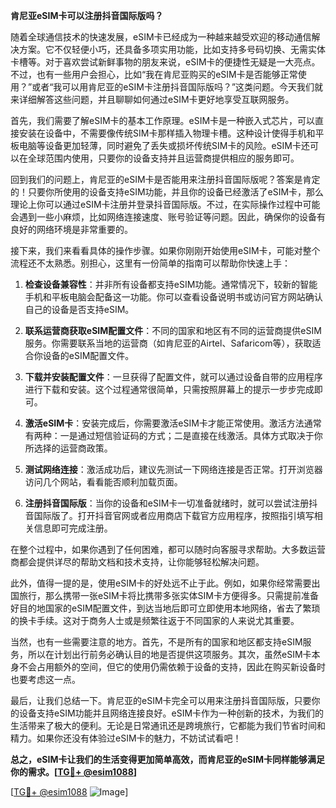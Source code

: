 **肯尼亚eSIM卡可以注册抖音国际版吗？**

随着全球通信技术的快速发展，eSIM卡已经成为一种越来越受欢迎的移动通信解决方案。它不仅轻便小巧，还具备多项实用功能，比如支持多号码切换、无需实体卡槽等。对于喜欢尝试新鲜事物的朋友来说，eSIM卡的便捷性无疑是一大亮点。不过，也有一些用户会担心，比如“我在肯尼亚购买的eSIM卡是否能够正常使用？”或者“我可以用肯尼亚的eSIM卡注册抖音国际版吗？”这类问题。今天我们就来详细解答这些问题，并且聊聊如何通过eSIM卡更好地享受互联网服务。

首先，我们需要了解eSIM卡的基本工作原理。eSIM卡是一种嵌入式芯片，可以直接安装在设备中，不需要像传统SIM卡那样插入物理卡槽。这种设计使得手机和平板电脑等设备更加轻薄，同时避免了丢失或损坏传统SIM卡的风险。eSIM卡还可以在全球范围内使用，只要你的设备支持并且运营商提供相应的服务即可。

回到我们的问题上，肯尼亚的eSIM卡是否能用来注册抖音国际版呢？答案是肯定的！只要你所使用的设备支持eSIM功能，并且你的设备已经激活了eSIM卡，那么理论上你可以通过eSIM卡注册并登录抖音国际版。不过，在实际操作过程中可能会遇到一些小麻烦，比如网络连接速度、账号验证等问题。因此，确保你的设备有良好的网络环境是非常重要的。

接下来，我们来看看具体的操作步骤。如果你刚刚开始使用eSIM卡，可能对整个流程还不太熟悉。别担心，这里有一份简单的指南可以帮助你快速上手：

1. **检查设备兼容性**：并非所有设备都支持eSIM功能。通常情况下，较新的智能手机和平板电脑会配备这一功能。你可以查看设备说明书或访问官方网站确认自己的设备是否支持eSIM。
   
2. **联系运营商获取eSIM配置文件**：不同的国家和地区有不同的运营商提供eSIM服务。你需要联系当地的运营商（如肯尼亚的Airtel、Safaricom等），获取适合你设备的eSIM配置文件。

3. **下载并安装配置文件**：一旦获得了配置文件，就可以通过设备自带的应用程序进行下载和安装。这个过程通常很简单，只需按照屏幕上的提示一步步完成即可。

4. **激活eSIM卡**：安装完成后，你需要激活eSIM卡才能正常使用。激活方法通常有两种：一是通过短信验证码的方式；二是直接在线激活。具体方式取决于你所选择的运营商政策。

5. **测试网络连接**：激活成功后，建议先测试一下网络连接是否正常。打开浏览器访问几个网站，看看能否顺利加载页面。

6. **注册抖音国际版**：当你的设备和eSIM卡一切准备就绪时，就可以尝试注册抖音国际版了。打开抖音官网或者应用商店下载官方应用程序，按照指引填写相关信息即可完成注册。

在整个过程中，如果你遇到了任何困难，都可以随时向客服寻求帮助。大多数运营商都会提供详尽的帮助文档和技术支持，让你能够轻松解决问题。

此外，值得一提的是，使用eSIM卡的好处远不止于此。例如，如果你经常需要出国旅行，那么携带一张eSIM卡将比携带多张实体SIM卡方便得多。只需提前准备好目的地国家的eSIM配置文件，到达当地后即可立即使用本地网络，省去了繁琐的换卡手续。这对于商务人士或是频繁往返于不同国家的人来说尤其重要。

当然，也有一些需要注意的地方。首先，不是所有的国家和地区都支持eSIM服务，所以在计划出行前务必确认目的地是否提供这项服务。其次，虽然eSIM卡本身不会占用额外的空间，但它的使用仍需依赖于设备的支持，因此在购买新设备时也要考虑这一点。

最后，让我们总结一下。肯尼亚的eSIM卡完全可以用来注册抖音国际版，只要你的设备支持eSIM功能并且网络连接良好。eSIM卡作为一种创新的技术，为我们的生活带来了极大的便利。无论是日常通讯还是跨境旅行，它都能为我们节省时间和精力。如果你还没有体验过eSIM卡的魅力，不妨试试看吧！

**总之，eSIM卡让我们的生活变得更加简单高效，而肯尼亚的eSIM卡同样能够满足你的需求。[[TG💪+ @esim1088](https://t.me/s/esim1088)]**

[[TG💪+ @esim1088](https://t.me/s/esim1088) ![Image](https://i.postimg.cc/4NQfJmqS/Snipaste-2025-05-13-00-14-12.png)]